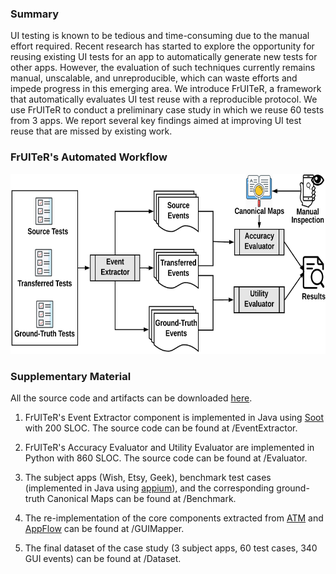 ### Summary

UI testing is known to be tedious and time-consuming due to the manual effort required. Recent research has started to explore the opportunity for reusing existing UI tests for an app to automatically generate new tests for other apps. However, the evaluation of such techniques currently remains manual, unscalable, and unreproducible, which can waste efforts and impede progress in this emerging area. We introduce FrUITeR, a framework that automatically evaluates UI test reuse with a reproducible protocol. We use FrUITeR to conduct a preliminary case study in which we reuse 60 tests from 3 apps. We report several key findings aimed at improving UI test reuse that are missed by existing work.

### FrUITeR's Automated Workflow
<img src="figs/workflow.png" width="700px" height="288px">

### Supplementary Material

All the source code and artifacts can be downloaded [here](https://drive.google.com/file/d/1ECPc2PBBdGwJHJqdF_tr8Q__dAavwyFg/view?usp=sharing).

1. FrUITeR's Event Extractor component is implemented in Java using [Soot](http://sable.github.io/soot/) with 200 SLOC. The source code can be found at /EventExtractor.

2. FrUITeR's Accuracy Evaluator and Utility Evaluator are implemented in Python with 860 SLOC. The source code can be found at /Evaluator.

3. The subject apps (Wish, Etsy, Geek), benchmark test cases (implemented in Java using [appium](http://appium.io/)), and the corresponding  ground-truth Canonical Maps can be found at /Benchmark.

4. The re-implementation of the core components extracted from [ATM](https://sites.google.com/view/apptestmigrator/) and [AppFlow](https://github.com/columbia/appflow) can be found at /GUIMapper.

5. The final dataset of the case study (3 subject apps, 60 test cases, 340 GUI events) can be found at /Dataset.
